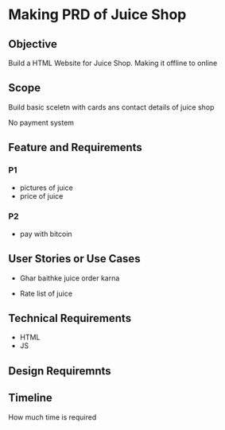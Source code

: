 # Making PRD of Juice Shop

## Objective

Build a HTML Website for Juice Shop. Making it offline to online

## Scope

Build basic sceletn with cards ans contact details of juice shop

No payment system

## Feature and Requirements

### P1
- pictures of juice
- price of juice

### P2
- pay with bitcoin

## User Stories or Use Cases

- Ghar baithke juice order karna

- Rate list of juice

## Technical Requirements

- HTML
- JS


## Design Requiremnts

## Timeline
How much time is required
